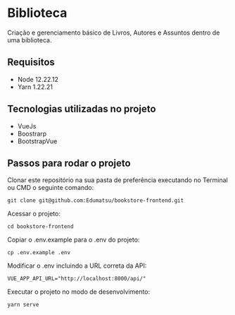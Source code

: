 # Biblioteca
Criação e gerenciamento básico de Livros, Autores e Assuntos dentro de uma biblioteca.

## Requisitos
- Node 12.22.12
- Yarn 1.22.21

## Tecnologias utilizadas no projeto
- VueJs
- Boostrarp
- BootstrapVue

## Passos para rodar o projeto

Clonar este repositório na sua pasta de preferência executando no Terminal ou CMD o seguinte comando:

```console
git clone git@github.com:Edumatsu/bookstore-frontend.git
```

Acessar o projeto:
```console
cd bookstore-frontend
```

Copiar o .env.example para o .env do projeto:
```console
cp .env.example .env
```

Modificar o .env incluindo a URL correta da API:
```console
VUE_APP_API_URL="http://localhost:8000/api/"
```

Executar o projeto no modo de desenvolvimento:
```console
yarn serve
```